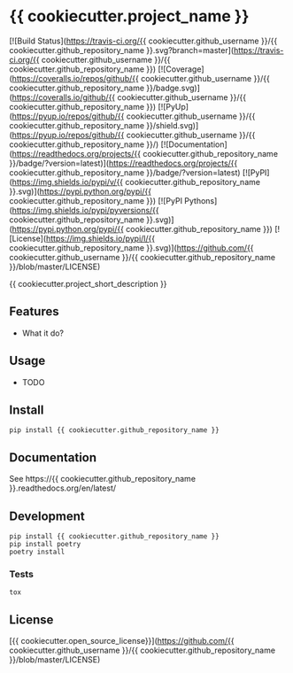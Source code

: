 # {{ cookiecutter.project_name }}

[![Build Status](https://travis-ci.org/{{ cookiecutter.github_username }}/{{ cookiecutter.github_repository_name }}.svg?branch=master](https://travis-ci.org/{{ cookiecutter.github_username }}/{{ cookiecutter.github_repository_name }})
[![Coverage](https://coveralls.io/repos/github/{{ cookiecutter.github_username }}/{{ cookiecutter.github_repository_name }}/badge.svg)](https://coveralls.io/github/{{ cookiecutter.github_username }}/{{ cookiecutter.github_repository_name }})
[![PyUp](https://pyup.io/repos/github/{{ cookiecutter.github_username }}/{{ cookiecutter.github_repository_name }}/shield.svg)](https://pyup.io/repos/github/{{ cookiecutter.github_username }}/{{ cookiecutter.github_repository_name }}/)
[![Documentation](https://readthedocs.org/projects/{{ cookiecutter.github_repository_name }}/badge/?version=latest)](https://readthedocs.org/projects/{{ cookiecutter.github_repository_name }}/badge/?version=latest)
[![PyPI](https://img.shields.io/pypi/v/{{ cookiecutter.github_repository_name }}.svg)](https://pypi.python.org/pypi/{{ cookiecutter.github_repository_name }})
[![PyPI Pythons](https://img.shields.io/pypi/pyversions/{{ cookiecutter.github_repository_name }}.svg)](https://pypi.python.org/pypi/{{ cookiecutter.github_repository_name }})
[![License](https://img.shields.io/pypi/l/{{ cookiecutter.github_repository_name }}.svg)](https://github.com/{{ cookiecutter.github_username }}/{{ cookiecutter.github_repository_name }}/blob/master/LICENSE)

{{ cookiecutter.project_short_description }}

## Features

* What it do?

## Usage

* TODO

## Install

```console
pip install {{ cookiecutter.github_repository_name }}
```

## Documentation
See https://{{ cookiecutter.github_repository_name }}.readthedocs.org/en/latest/

## Development
```console
pip install {{ cookiecutter.github_repository_name }}
pip install poetry
poetry install
```

### Tests
```console
tox
```

## License
[{{ cookiecutter.open_source_license}}](https://github.com/{{ cookiecutter.github_username }}/{{ cookiecutter.github_repository_name }}/blob/master/LICENSE)
